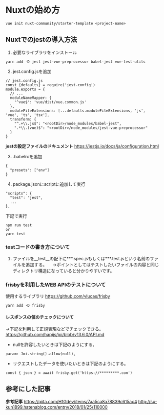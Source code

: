 # Nuxtの始め方

```
vue init nuxt-community/starter-template <project-name>
```

## Nuxtでのjestの導入方法

1. 必要なライブラリをインストール
```
yarn add -D jest jest-vue-preprocessor babel-jest vue-test-utils
```

2. jest.config.jsを追加

```
// jest.config.js
const {defaults} = require('jest-config')
module.exports = {
  // ...
  moduleNameMapper: {
    '^vue$': 'vue/dist/vue.common.js'
  },
  moduleFileExtensions: [...defaults.moduleFileExtensions, 'js', 'vue', 'ts', 'tsx'],
  transform: {
    "^.+\\.js$": "<rootDir>/node_modules/babel-jest",
    ".*\\.(vue)$": "<rootDir>/node_modules/jest-vue-preprocessor"
  }
}

```

**jestの設定ファイルのドキュメント**
https://jestjs.io/docs/ja/configuration.html


3. .babelrcを追加

```
{
  "presets": ["env"]
}
```

4. package.jsonにscriptに追加して実行

```
"scripts": {
  "test": "jest",
  ...
},
```

下記で実行
```
npm run test
or
yarn test
```

### testコードの書き方について

1. ファイルを__test__の配下に***.spec.jsもしくは***.test.jsという名前のファイルを追加する。
　→ポイントとしてはテストしたいファイルの内容と同じディレクトリ構造になっていると分かりやすいです。

### frisbyを利用したWEB APIのテストについて

使用するライブラリ
https://github.com/vlucas/frisby

```
yarn add -D frisby
```

#### レスポンスの値のチェックについて
→下記を利用して正規表現などでチェックできる。
https://github.com/hapijs/joi/blob/v13.6.0/API.md


- nullを許容したいときは下記のようにする。
```
param: Joi.string().allow(null),
```

- リクエストしたデータを使いたいときは下記のようにする。

```
const { json } = await frisby.get('https://*********.com')
```

## 参考にした記事
**参考記事**
https://qiita.com/H1Gdev/items/7aa5ca8a78839c615ac4
http://su-kun1899.hatenablog.com/entry/2018/01/25/110000
